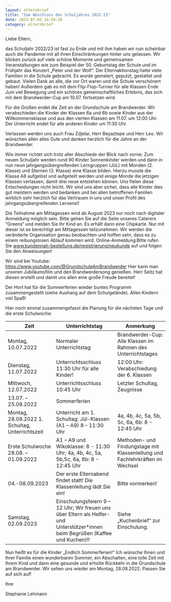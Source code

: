 ```yaml
---
layout: elternbrief
title: "Zum Abschluss des Schuljahres 2022-23"
date: 2023-07-02 14:58:28
category: elternbrief
---
```


Liebe Eltern,

das Schuljahr 2022/23 ist fast zu Ende und mit ihm haben wir nun scheinbar auch die Pandemie mit all ihren Einschränkungen hinter uns gelassen. Wir blicken zurück auf viele schöne Momente und gemeinsamen Veranstaltungen wie zum Beispiel der 50. Geburtstag der Schule und im Frühjahr das Konzert „Peter und der Wolf“. Der Elternaktionstag hatte viele Familien in die Schule gebracht. Es wurde gemalert, geputzt, gestaltet und gebaut. Vielen Dank an alle, die vor Ort waren und die Schule verschönert haben! Außerdem gab es mit dem Flip-Flop-Turnier für alle Klassen Ende Juni viel Bewegung und ein schönes gemeinschaftliches Erlebnis, das sich mit dem Brandwerder-Cup am 10.07. fortsetzen wird.

Für die Großen endet die Zeit an der Grundschule am Brandwerder. Wir verabschieden die Kinder der Klassen 6a und 6b sowie Kinder aus der Willkommensklasse und aus den vierten Klassen am 11.07. um 12:00 Uhr. Der Unterricht endet für alle anderen Kinder um 11:30 Uhr.

Verlassen werden uns auch Frau Zdjelar, Herr Beyaztepe und Herr Leo. Wir wünschen allen alles Gute und danken herzlich für die Jahre an der Brandwerder.

Wie immer richtet sich trotz aller Abschiede der Blick nach vorne: Zum neuen Schuljahr werden rund 90 Kinder Sonnenkinder werden und dann in nun neun jahrgangsübergreifenden Lerngruppen (JüL) mit Monden (2. Klasse) und Sternen (3. Klasse) eine Klasse bilden. Hierzu musste die Klasse A8 aufgelöst und aufgeteilt werden und einige Monde die jetzigen Klassen verlassen, damit drei neue entstehen können. Uns fielen diese Entscheidungen nicht leicht. Wir sind uns aber sicher, dass alle Kinder dies gut meistern werden und bedanken und bei allen betroffenen Familien wirklich sehr herzlich für das Vertrauen in uns und unser Profil des jahrgangsübergreifenden Lernens!!

Die Teilnahme am Mittagessen wird ab August 2023 nur noch nach digitaler Anmeldung möglich sein. Bitte gehen Sie auf die Seite unseres Caterers “Greens“ und melden Sie Ihr Kind an. Es erhält dann eine Chipkarte. Nur mit dieser ist es berechtigt am Mittagessen teilzunehmen. Wir werden die veränderte Organisation genau beobachten und hoffen sehr, dass es zu einem reibungslosen Ablauf kommen wird.
Online-Anmeldung:Bitte rufen Sie www.kundennah-bestellung.de/registrierung/neukunde
auf und folgen Sie den Anweisungen!

Wir sind bei Youtube: https://www.youtube.com/@GrundschuleAmBrandwerder
Hier kann man unseren Jubiläumsfilm und den Brandwerdersong genießen. Herr Seitz hat diesen erstellt und damit uns allen eine große Freude bereitet!

Der Hort hat für die Sommerferien wieder buntes Programm zusammengestellt (siehe Aushang auf dem Schulgelände). Allen Kindern viel Spaß!

Hier noch einmal zusammengefasst die Planung für die nächsten Tage und die erste Schulwoche:


|Zeit| Unterrichtstag | Anmerkung |
| -- | -- | -- |
| Montag, 10.07.2022 | Normaler Unterrichtstag |  Brandwerder-Cup: Alle Klassen im Rahmen des Unterrichtstages |
| Dienstag, 11.07.2022 | Unterrichtsschluss 11:30 Uhr für alle Kinder! | 12:00 Uhr: Verabschiedung der 6. Klassen |
| Mittwoch, 12.07.2022 | Unterrichtsschluss 10:45 Uhr | Letzter Schultag, Zeugnisse |
| 13.07. – 25.08.2022 | Sommerferien | |
| Montag, 28.08.2022 1. Schultag, Unterrichtszeit | Unterricht am 1. Schultag: Jül-Klassen (A1 – A9) 8 – 11:30 Uhr | 4a, 4b, 4c, 5a, 5b, 5c, 6a, 6b: 8 - 12:45 Uhr |
| Erste Schulwoche 28.08. – 01.09.2022 | A1 – A9 und Wikoklasse: 8 -  11:30 Uhr; 4a, 4b, 4c, 5a, 5b,5c, 6a, 6b: 8 - 12:45 Uhr | Methoden- und Findungstage mit Klassenleitung und Fachlehrkräften im Wechsel |
| 04.-08.09.2023 | Der erste Elternabend findet statt! Die Klassenleitung lädt Sie ein! | Bitte vormerken! |
| Samstag, 02.09.2023 | Einschulungsfeiern 9 – 12 Uhr; Wir freuen uns über Eltern als Helfer- und Unterstützer*innen beim Begrüßen (Kaffee und Kuchen)!! | Siehe „Kuchenbrief“ zur Einschulung. |


Nun heißt es für die Kinder „Endlich Sommerferien!“ Ich wünsche Ihnen und Ihrer Familie einen wunderbaren Sommer, ein Abschalten, eine tolle Zeit mit Ihrem Kind und dann eine gesunde und erholte Rückkehr in die Grundschule am Brandwerder. Wir sehen uns wieder am Montag, 28.08.2022. Passen Sie auf sich auf!

Ihre

Stephanie Lehmann